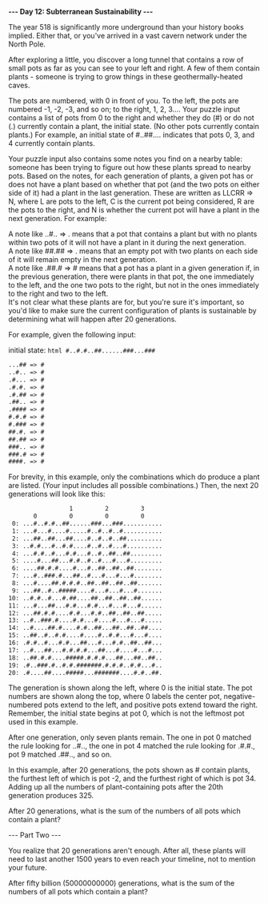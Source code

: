 __--- Day 12: Subterranean Sustainability ---__  
  
The year 518 is significantly more underground than your history books implied. Either that, or you've arrived in a vast cavern network under the North Pole.  
  
After exploring a little, you discover a long tunnel that contains a row of small pots as far as you can see to your left and right. A few of them contain plants - someone is trying to grow things in these geothermally-heated caves.  
  
The pots are numbered, with 0 in front of you. To the left, the pots are numbered -1, -2, -3, and so on; to the right, 1, 2, 3.... Your puzzle input contains a list of pots from 0 to the right and whether they do (#) or do not (.) currently contain a plant, the initial state. (No other pots currently contain plants.) For example, an initial state of #..##.... indicates that pots 0, 3, and 4 currently contain plants.  
  
Your puzzle input also contains some notes you find on a nearby table: someone has been trying to figure out how these plants spread to nearby pots. Based on the notes, for each generation of plants, a given pot has or does not have a plant based on whether that pot (and the two pots on either side of it) had a plant in the last generation. These are written as LLCRR => N, where L are pots to the left, C is the current pot being considered, R are the pots to the right, and N is whether the current pot will have a plant in the next generation. For example:  
  
A note like ..#.. => . means that a pot that contains a plant but with no plants within two pots of it will not have a plant in it during the next generation.  
A note like ##.## => . means that an empty pot with two plants on each side of it will remain empty in the next generation.  
A note like .##.# => # means that a pot has a plant in a given generation if, in the previous generation, there were plants in that pot, the one immediately to the left, and the one two pots to the right, but not in the ones immediately to the right and two to the left.  
It's not clear what these plants are for, but you're sure it's important, so you'd like to make sure the current configuration of plants is sustainable by determining what will happen after 20 generations.  
  
For example, given the following input:  
  
initial state: ```html #..#.#..##......###...###```  
  
```html
...## => #  
..#.. => #  
.#... => #  
.#.#. => #  
.#.## => #  
.##.. => #  
.#### => #  
#.#.# => #  
#.### => #  
##.#. => #  
##.## => #  
###.. => #  
###.# => #  
####. => #  
```
  
For brevity, in this example, only the combinations which do produce a plant are listed. (Your input includes all possible combinations.) Then, the next 20 generations will look like this:  
  
```html
                 1         2         3       
       0         0         0         0       
 0: ...#..#.#..##......###...###...........  
 1: ...#...#....#.....#..#..#..#...........  
 2: ...##..##...##....#..#..#..##..........  
 3: ..#.#...#..#.#....#..#..#...#..........  
 4: ...#.#..#...#.#...#..#..##..##.........  
 5: ....#...##...#.#..#..#...#...#.........  
 6: ....##.#.#....#...#..##..##..##........  
 7: ...#..###.#...##..#...#...#...#........  
 8: ...#....##.#.#.#..##..##..##..##.......  
 9: ...##..#..#####....#...#...#...#.......  
10: ..#.#..#...#.##....##..##..##..##......  
11: ...#...##...#.#...#.#...#...#...#......  
12: ...##.#.#....#.#...#.#..##..##..##.....  
13: ..#..###.#....#.#...#....#...#...#.....  
14: ..#....##.#....#.#..##...##..##..##....  
15: ..##..#..#.#....#....#..#.#...#...#....  
16: .#.#..#...#.#...##...#...#.#..##..##...  
17: ..#...##...#.#.#.#...##...#....#...#...  
18: ..##.#.#....#####.#.#.#...##...##..##..  
19: .#..###.#..#.#.#######.#.#.#..#.#...#..  
20: .#....##....#####...#######....#.#..##.  
```
  
The generation is shown along the left, where 0 is the initial state. The pot numbers are shown along the top, where 0 labels the center pot, negative-numbered pots extend to the left, and positive pots extend toward the right. Remember, the initial state begins at pot 0, which is not the leftmost pot used in this example.  
  
After one generation, only seven plants remain. The one in pot 0 matched the rule looking for ..#.., the one in pot 4 matched the rule looking for .#.#., pot 9 matched .##.., and so on.  
  
In this example, after 20 generations, the pots shown as # contain plants, the furthest left of which is pot -2, and the furthest right of which is pot 34. Adding up all the numbers of plant-containing pots after the 20th generation produces 325.  
  
After 20 generations, what is the sum of the numbers of all pots which contain a plant?  
  
--- Part Two ---  
  
You realize that 20 generations aren't enough. After all, these plants will need to last another 1500 years to even reach your timeline, not to mention your future.  
  
After fifty billion (50000000000) generations, what is the sum of the numbers of all pots which contain a plant?
